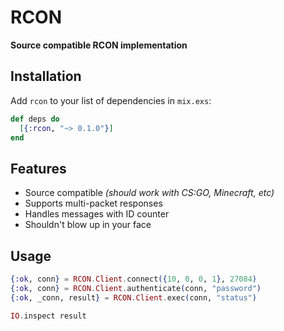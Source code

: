 # RCON

**Source compatible RCON implementation**

## Installation

  Add `rcon` to your list of dependencies in `mix.exs`:
  
  ```elixir
  def deps do
    [{:rcon, "~> 0.1.0"}]
  end
  ```
## Features

  - Source compatible *(should work with CS:GO, Minecraft, etc)*
  - Supports multi-packet responses
  - Handles messages with ID counter
  - Shouldn't blow up in your face

## Usage

  ```elixir
  {:ok, conn} = RCON.Client.connect({10, 0, 0, 1}, 27084)
  {:ok, conn} = RCON.Client.authenticate(conn, "password")
  {:ok, _conn, result} = RCON.Client.exec(conn, "status")
  
  IO.inspect result
  ```